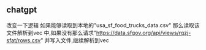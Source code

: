 ## chatgpt

改变一下逻辑 如果能够读取到本地的"usa_sf_food_trucks_data.csv" 那么读取该文件解析到vec<Foodtrucks> 中,如果没有那么请求"https://data.sfgov.org/api/views/rqzj-sfat/rows.csv" 并写入文件,继续解析到vec<Foodtrucks> 